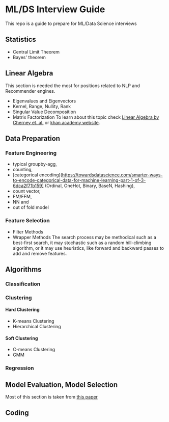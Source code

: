 # ML/DS Interview Guide
This repo is a guide to prepare for ML/Data Science interviews

## Statistics
* Central Limit Theorem
* Bayes' theorem
## Linear Algebra
This section is needed the most for positions related to NLP and Recommender engines.
* Eigenvalues and Eigenvectors
* Kernel, Range, Nullity, Rank
* Singular Value Decomposition
* Matrix Factorization
To learn about this topic check [Linear Algebra by Cherney et. al.](https://www.math.ucdavis.edu/~linear/linear-guest.pdf) or [khan academy website](https://www.khanacademy.org/math/linear-algebra).
## Data Preparation
### Feature Engineering
* typical groupby-agg,
* counting,
* [categorical encoding](https://towardsdatascience.com/smarter-ways-to-encode-categorical-data-for-machine-learning-part-1-of-3-6dca2f71b159] (Ordinal, OneHot, Binary, BaseN, Hashing),
* count vector,
* FM/FFM,
* NN and
* out of fold model
### Feature Selection
* Filter Methods
* Wrapper Methods
The search process may be methodical such as a best-first search, it may stochastic such as a random hill-climbing algorithm, or it may use heuristics, like forward and backward passes to add and remove features.
## Algorithms
### Classification
### Clustering
#### Hard Clustering
* K-means Clustering
* Hierarchical Clustering
#### Soft Clustering
* C-means Clustering
* GMM
### Regression

## Model Evaluation, Model Selection
Most of this section is taken from [this paper](https://arxiv.org/pdf/1811.12808.pdf)

## Coding
